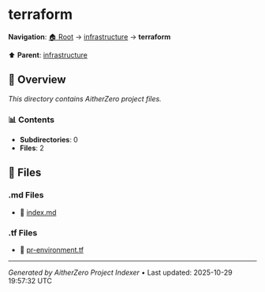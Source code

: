 # terraform

**Navigation**: [🏠 Root](../../index.md) → [infrastructure](../index.md) → **terraform**

⬆️ **Parent**: [infrastructure](../index.md)

## 📖 Overview

*This directory contains AitherZero project files.*

### 📊 Contents

- **Subdirectories**: 0
- **Files**: 2

## 📄 Files

### .md Files

- 📝 [index.md](./index.md)

### .tf Files

- 📄 [pr-environment.tf](./pr-environment.tf)

---

*Generated by AitherZero Project Indexer* • Last updated: 2025-10-29 19:57:32 UTC

